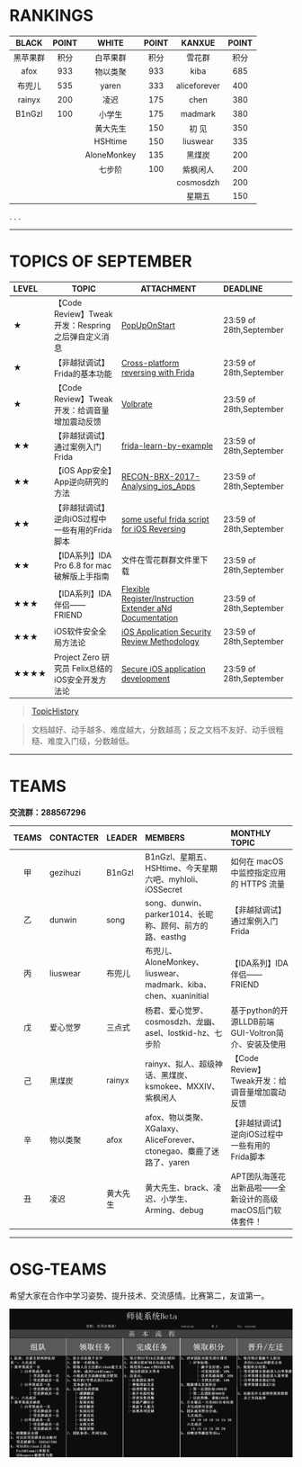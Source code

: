 # RANKINGS

|BLACK|POINT|WHITE|POINT|KANXUE|POINT|
|:--:|:--:|:--:|:--:|:--:|:--:|
|黑苹果群|积分|白苹果群|积分|雪花群|积分|
|afox|933|物以类聚|933|kiba|685|
|布兜儿|535|yaren|333|aliceforever|400|
|rainyx|200|凌迟|175|chen|380|
|B1nGzl|100|小学生|175|madmark|380|
|||黄大先生|150|初 见|350|
|||HSHtime|150|liuswear|335|
|||AloneMonkey|135|黑煤炭|200|
|||七步阶|100|紫枫闲人|200|
|||||cosmosdzh|200|
|||||星期五|150|

.
.
.

------

# TOPICS OF SEPTEMBER

|LEVEL|TOPIC|ATTACHMENT|DEADLINE|
|:--|--|--|:--|
|★|【Code Review】Tweak开发：Respring之后弹自定义消息|[PopUpOnStart](https://github.com/LacertosusRepo/Open-Source-Tweaks)|23:59 of 28th,September|
|★|【非越狱调试】Frida的基本功能 |[Cross-platform reversing with Frida](http://2015.zeronights.org/assets/files/23-Ravnas.pdf)|23:59 of 28th,September|
|★|【Code Review】Tweak开发：给调音量增加震动反馈|[Volbrate](https://github.com/LacertosusRepo/Open-Source-Tweaks)|23:59 of 28th,September|
|★★|【非越狱调试】通过案例入门Frida|[frida-learn-by-example](http://www.ninoishere.com/frida-learn-by-example/)|23:59 of 28th,September|
|★★|【iOS App安全】App逆向研究的方法|[RECON-BRX-2017-Analysing_ios_Apps](http://bbs.pediy.com/thread-220771.htm)|23:59 of 28th,September|
|★★|【非越狱调试】逆向iOS过程中一些有用的Frida脚本|[some useful frida script for iOS Reversing](https://github.com/as0ler/frida-scripts)|23:59 of 28th,September|
|★★|【IDA系列】IDA Pro 6.8 for mac破解版上手指南|文件在雪花群群文件里下载|23:59 of 28th,September|
|★★★|【IDA系列】IDA伴侣——FRIEND|[Flexible Register/Instruction Extender aNd Documentation](https://github.com/alexhude/FRIEND)|23:59 of 28th,September|
|★★★|iOS软件安全全局方法论| [iOS Application Security Review Methodology](http://research.aurainfosec.io/ios-application-security-review-methodology/)|23:59 of 28th,September|
|★★★★|Project Zero 研究员 Felix总结的iOS安全开发方法论| [Secure iOS application development](https://github.com/felixgr/secure-ios-app-dev)|23:59 of 28th,September|

>[TopicHistory](TopicHistory.md)

>文档越好、动手越多、难度越大，分数越高；反之文档不友好、动手很粗糙、难度入门级，分数越低。

***

# TEAMS

**交流群：288567296**

|TEAMS|CONTACTER|LEADER|MEMBERS|MONTHLY TOPIC|
|:-:|:-|:-|:-|:-|
|甲| gezihuzi| B1nGzl|B1nGzl、星期五、HSHtime、今天星期六吧、myhloli、iOSSecret|如何在 macOS 中监控指定应用的 HTTPS 流量	|
|乙|dunwin |song |song、dunwin、parker1014、长昵称、顾何、前方的路、easthg|【非越狱调试】通过案例入门Frida|[frida-learn-by-example](http://www.ninoishere.com/frida-learn-by-example/)|23:59 of 28th,August|
|丙|liuswear| 布兜儿|布兜儿、AloneMonkey、liuswear、madmark、kiba、chen、xuaninitial| 【IDA系列】IDA伴侣——FRIEND
|戊| 爱心觉罗|三点式| 杨君、爱心觉罗、cosmosdzh、龙幽、asel、lostkid-hz、七步阶 |  基于python的开源LLDB前端GUI-Voltron简介、安装及使用 |
|己| 黑煤炭|rainyx|rainyx、拟人、超级神话、黑煤炭、ksmokee、MXXIV、紫枫闲人| 【Code Review】Tweak开发：给调音量增加震动反馈 |
|辛| 物以类聚  	 |afox| afox、物以类聚、XGalaxy、AliceForever、ctonegao、麋鹿了迷路了、yaren | 【非越狱调试】逆向iOS过程中一些有用的Frida脚本|
|丑|	凌迟	|黄大先生|黄大先生、brack、凌迟、小学生、Arming、debug|APT团队海莲花出新品啦——全新设计的高级macOS后门软体套件！


***

# OSG-TEAMS
希望大家在合作中学习姿势、提升技术、交流感情。比赛第二，友谊第一。

![师徒系统Beta](pic/teams.jpg)
